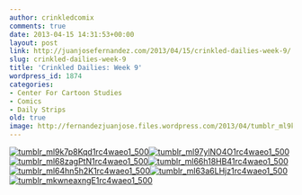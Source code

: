 ```yaml
---
author: crinkledcomix
comments: true
date: 2013-04-15 14:31:53+00:00
layout: post
link: http://juanjosefernandez.com/2013/04/15/crinkled-dailies-week-9/
slug: crinkled-dailies-week-9
title: 'Crinkled Dailies: Week 9'
wordpress_id: 1874
categories:
- Center For Cartoon Studies
- Comics
- Daily Strips
old: true
image: http://fernandezjuanjose.files.wordpress.com/2013/04/tumblr_ml9k7p8kqd1rc4waeo1_500.gif
---
```


[![tumblr_ml9k7p8Kqd1rc4waeo1_500](http://fernandezjuanjose.files.wordpress.com/2013/04/tumblr_ml9k7p8kqd1rc4waeo1_500.gif?w=500)](http://fernandezjuanjose.files.wordpress.com/2013/04/tumblr_ml9k7p8kqd1rc4waeo1_500.gif)[![tumblr_ml97ylNO4O1rc4waeo1_500](http://fernandezjuanjose.files.wordpress.com/2013/04/tumblr_ml97ylno4o1rc4waeo1_500.gif?w=500)](http://fernandezjuanjose.files.wordpress.com/2013/04/tumblr_ml97ylno4o1rc4waeo1_500.gif)[![tumblr_ml68zagPtN1rc4waeo1_500](http://fernandezjuanjose.files.wordpress.com/2013/04/tumblr_ml68zagptn1rc4waeo1_500.gif?w=500)](http://fernandezjuanjose.files.wordpress.com/2013/04/tumblr_ml68zagptn1rc4waeo1_500.gif)[![tumblr_ml66h18HB41rc4waeo1_500](http://fernandezjuanjose.files.wordpress.com/2013/04/tumblr_ml66h18hb41rc4waeo1_500.gif?w=500)](http://fernandezjuanjose.files.wordpress.com/2013/04/tumblr_ml66h18hb41rc4waeo1_500.gif)[![tumblr_ml64hn5h2K1rc4waeo1_500](http://fernandezjuanjose.files.wordpress.com/2013/04/tumblr_ml64hn5h2k1rc4waeo1_500.gif?w=500)](http://fernandezjuanjose.files.wordpress.com/2013/04/tumblr_ml64hn5h2k1rc4waeo1_500.gif)[![tumblr_ml63a6LHjz1rc4waeo1_500](http://fernandezjuanjose.files.wordpress.com/2013/04/tumblr_ml63a6lhjz1rc4waeo1_500.gif?w=500)](http://fernandezjuanjose.files.wordpress.com/2013/04/tumblr_ml63a6lhjz1rc4waeo1_500.gif)[![tumblr_mkwneaxngE1rc4waeo1_500](http://fernandezjuanjose.files.wordpress.com/2013/04/tumblr_mkwneaxnge1rc4waeo1_500.gif)](http://fernandezjuanjose.files.wordpress.com/2013/04/tumblr_mkwneaxnge1rc4waeo1_500.gif)
